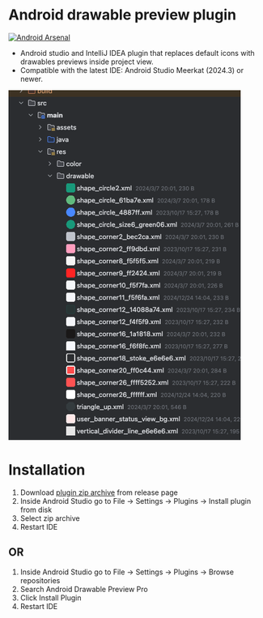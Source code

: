 # Android drawable preview plugin

[![Android Arsenal]( https://img.shields.io/badge/Android%20Arsenal-Android%20drawable%20preview%20plugin-green.svg?style=flat )]( https://android-arsenal.com/details/1/7000 )

- Android studio and IntelliJ IDEA plugin that replaces default icons with drawables previews inside project view.
- Compatible with the latest IDE: Android Studio Meerkat (2024.3) or newer.

![screenshot](./screenshot.png)

# Installation

1. Download [plugin zip archive](https://github.com/hust-twj/Android-drawable-preview-pro-plugin/releases/) from release page
2. Inside Android Studio go to File -> Settings -> Plugins -> Install plugin from disk
3. Select zip archive
4. Restart IDE

## OR

1. Inside Android Studio go to File -> Settings -> Plugins -> Browse repositories
2. Search Android Drawable Preview Pro
3. Click Install Plugin 
4. Restart IDE
